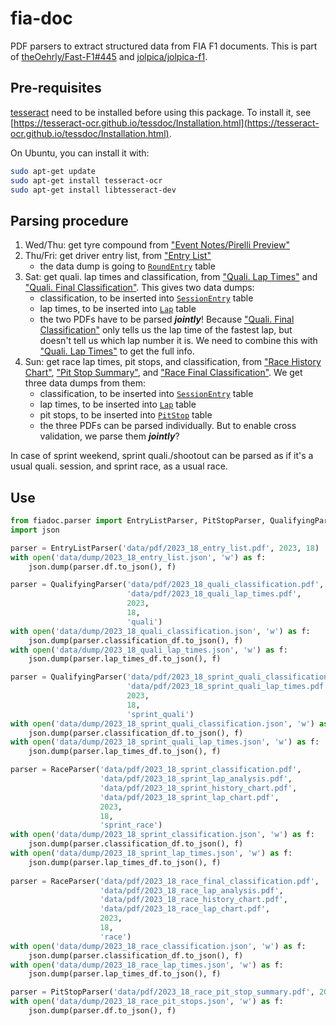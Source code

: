 # fia-doc

PDF parsers to extract structured data from FIA F1 documents. This is part of [theOehrly/Fast-F1#445](https://github.com/theOehrly/Fast-F1/issues/445) and [jolpica/jolpica-f1](https://github.com/jolpica/jolpica-f1).


## Pre-requisites

[tesseract](https://github.com/tesseract-ocr/tesseract) need to be installed before using this package. To install it, see [https://tesseract-ocr.github.io/tessdoc/Installation.html](https://tesseract-ocr.github.io/tessdoc/Installation.html).

On Ubuntu, you can install it with:

```bash
sudo apt-get update
sudo apt-get install tesseract-ocr
sudo apt-get install libtesseract-dev
```


## Parsing procedure

1. Wed/Thu: get tyre compound from ["Event Notes/Pirelli Preview"](https://www.fia.com/sites/default/files/decision-document/2023%20United%20States%20Grand%20Prix%20-%20Event%20Notes%20-%20Pirelli%20Preview.pdf)
1. Thu/Fri: get driver entry list, from ["Entry List"](https://www.fia.com/sites/default/files/decision-document/2023%20United%20States%20Grand%20Prix%20-%20Entry%20List.pdf)
    * the data dump is going to [`RoundEntry`](https://github.com/jolpica/jolpica-f1/blob/main/jolpica/formula_one/models/database.svg) table
1. Sat: get quali. lap times and classification, from ["Quali. Lap Times"](https://www.fia.com/sites/default/files/2023_19_usa_f1_q0_timing_qualifyingsessionlaptimes_v01.pdf) and ["Quali. Final Classification"](https://www.fia.com/sites/default/files/doc_20_-_2023_united_states_grand_prix_-_final_qualifying_classification.pdf). This gives two data dumps:
    * classification, to be inserted into [`SessionEntry`](https://github.com/jolpica/jolpica-f1/blob/main/jolpica/formula_one/models/database.svg) table
    * lap times, to be inserted into [`Lap`](https://github.com/jolpica/jolpica-f1/blob/main/jolpica/formula_one/models/database.svg) table
    * the two PDFs have to be parsed *__jointly__*! Because ["Quali. Final Classification"](https://www.fia.com/sites/default/files/doc_20_-_2023_united_states_grand_prix_-_final_qualifying_classification.pdf) only tells us the lap time of the fastest lap, but doesn't tell us which lap number it is. We need to combine this with ["Quali. Lap Times"](https://www.fia.com/sites/default/files/2023_19_usa_f1_q0_timing_qualifyingsessionlaptimes_v01.pdf) to get the full info.
1. Sun: get race lap times, pit stops, and classification, from ["Race History Chart"](https://www.fia.com/sites/default/files/2023_19_usa_f1_r0_timing_racehistorychart_v01.pdf), ["Pit Stop Summary"](https://www.fia.com/sites/default/files/2023_19_usa_f1_r0_timing_racepitstopsummary_v01.pdf), and ["Race Final Classification"](https://www.fia.com/sites/default/files/doc_66_-_2023_united_states_grand_prix_-_final_race_classification.pdf). We get three data dumps from them:
    * classification, to be inserted into [`SessionEntry`](https://github.com/jolpica/jolpica-f1/blob/main/jolpica/formula_one/models/database.svg) table
    * lap times, to be inserted into [`Lap`](https://github.com/jolpica/jolpica-f1/blob/main/jolpica/formula_one/models/database.svg) table
    * pit stops, to be inserted into [`PitStop`](https://github.com/jolpica/jolpica-f1/blob/main/jolpica/formula_one/models/database.svg) table
    * the three PDFs can be parsed individually. But to enable cross validation, we parse them *__jointly__*?

In case of sprint weekend, sprint quali./shootout can be parsed as if it's a usual quali. session, and sprint race, as a usual race.


## Use

```python
from fiadoc.parser import EntryListParser, PitStopParser, QualifyingParser, RaceParser
import json

parser = EntryListParser('data/pdf/2023_18_entry_list.pdf', 2023, 18)
with open('data/dump/2023_18_entry_list.json', 'w') as f:
    json.dump(parser.df.to_json(), f)

parser = QualifyingParser('data/pdf/2023_18_quali_classification.pdf',
                          'data/pdf/2023_18_quali_lap_times.pdf',
                          2023,
                          18,
                          'quali')
with open('data/dump/2023_18_quali_classification.json', 'w') as f:
    json.dump(parser.classification_df.to_json(), f)
with open('data/dump/2023_18_quali_lap_times.json', 'w') as f:
    json.dump(parser.lap_times_df.to_json(), f)

parser = QualifyingParser('data/pdf/2023_18_sprint_quali_classification.pdf',
                          'data/pdf/2023_18_sprint_quali_lap_times.pdf',
                          2023,
                          18,
                          'sprint_quali')
with open('data/dump/2023_18_sprint_quali_classification.json', 'w') as f:
    json.dump(parser.classification_df.to_json(), f)
with open('data/dump/2023_18_sprint_quali_lap_times.json', 'w') as f:
    json.dump(parser.lap_times_df.to_json(), f)

parser = RaceParser('data/pdf/2023_18_sprint_classification.pdf',
                    'data/pdf/2023_18_sprint_lap_analysis.pdf',
                    'data/pdf/2023_18_sprint_history_chart.pdf',
                    'data/pdf/2023_18_sprint_lap_chart.pdf',
                    2023,
                    18,
                    'sprint_race')
with open('data/dump/2023_18_sprint_classification.json', 'w') as f:
    json.dump(parser.classification_df.to_json(), f)
with open('data/dump/2023_18_sprint_lap_times.json', 'w') as f:
    json.dump(parser.lap_times_df.to_json(), f)
    
parser = RaceParser('data/pdf/2023_18_race_final_classification.pdf',
                    'data/pdf/2023_18_race_lap_analysis.pdf',
                    'data/pdf/2023_18_race_history_chart.pdf',
                    'data/pdf/2023_18_race_lap_chart.pdf',
                    2023,
                    18,
                    'race')
with open('data/dump/2023_18_race_classification.json', 'w') as f:
    json.dump(parser.classification_df.to_json(), f)
with open('data/dump/2023_18_race_lap_times.json', 'w') as f:
    json.dump(parser.lap_times_df.to_json(), f)

parser = PitStopParser('data/pdf/2023_18_race_pit_stop_summary.pdf', 2023, 18, 'race')
with open('data/dump/2023_18_race_pit_stops.json', 'w') as f:
    json.dump(parser.df.to_json(), f)
```
